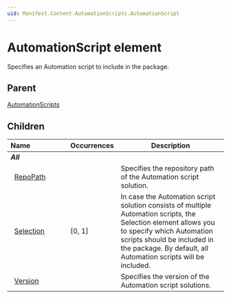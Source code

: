 ```yaml
---
uid: Manifest.Content.AutomationScripts.AutomationScript
---
```


# AutomationScript element

Specifies an Automation script to include in the package.

## Parent

[AutomationScripts](xref:Manifest.Content.AutomationScripts)

## Children

|Name&nbsp;&nbsp;&nbsp;&nbsp;&nbsp;&nbsp;&nbsp;&nbsp;&nbsp;&nbsp;&nbsp;&nbsp;&nbsp;&nbsp;&nbsp;&nbsp;&nbsp;&nbsp;|Occurrences|Description|
|--- |--- |--- |
|***All***|||
|&nbsp;&nbsp;[RepoPath](xref:Manifest.Content.AutomationScripts.AutomationScript.RepoPath)||Specifies the repository path of the Automation script solution.|
|&nbsp;&nbsp;[Selection](xref:Manifest.Content.AutomationScripts.AutomationScript.Selection)|[0, 1]|In case the Automation script solution consists of multiple Automation scripts, the Selection element allows you to specify which Automation scripts should be included in the package. By default, all Automation scripts will be included.|
|&nbsp;&nbsp;[Version](xref:Manifest.Content.AutomationScripts.AutomationScript.Version)||Specifies the version of the Automation script solutions.|
